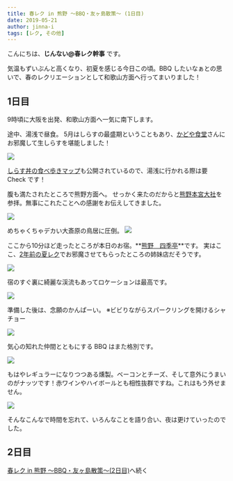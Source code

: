 ```yaml
---
title: 春レク in 熊野 ～BBQ・友ヶ島散策～ (1日目)
date: 2019-05-21
author: jinna-i
tags: [レク, その他]
---
```


こんにちは、**じんない@春レク幹事** です。

気温もずいぶんと高くなり、初夏を感じる今日この頃。BBQ したいなぁとの思いで、春のレクリエーションとして和歌山方面へ行ってまいりました！

## 1日目

9時頃に大阪を出発、和歌山方面へ一気に南下します。

途中、湯浅で昼食。
5月はしらすの最盛期ということもあり、[かどや食堂](http://www.yuasa-kadoya.com/)さんにお邪魔して生しらすを堪能しました！

![](images/2019-spring-recreation-day1-1.jpg)

[しらす丼の食べ歩きマップ](http://www.town.yuasa.wakayama.jp/publics/download/?file=/files/content_type/type019/183/201601191409187373.pdf)も公開されているので、湯浅に行かれる際は要 Check です！

腹も満たされたところで熊野方面へ。
せっかく来たのだからと[熊野本宮大社](http://www.hongutaisha.jp/)を参拝。無事にこれたことへの感謝をお伝えしてきました。

![](images/2019-spring-recreation-day1-2.jpg)

めちゃくちゃデカい大斎原の鳥居に圧倒。
![](images/2019-spring-recreation-day1-3.jpg)

ここから10分ほど走ったところが本日のお宿。**[熊野　四季亭](http://kumano.shikitei.info/)**です。
実はここ、[2年前の夏レク](/2017-summer-recreation-in-biwako-1/)でお邪魔させてもらったところの姉妹店だそうです。

![](images/2019-spring-recreation-day1-4.jpg)

宿のすぐ裏に綺麗な渓流もあってロケーションは最高です。

![](images/2019-spring-recreation-day1-5.jpg)

準備した後は、念願のかんぱーい。
※ビビりながらスパークリングを開けるシャチョー

![](images/2019-spring-recreation-day1-6.jpg)

気心の知れた仲間とともにする BBQ はまた格別です。

![](images/2019-spring-recreation-day1-7.jpg)

もはやレギュラーになりつつある燻製。ベーコンとチーズ、そして意外にうまいのがナッツです！赤ワインやハイボールとも相性抜群ですね。これはもう外せません。

![](images/2019-spring-recreation-day1-8.jpg)

そんなこんなで時間を忘れて、いろんなことを語り合い、夜は更けていったのでした。

## 2日目
[春レク in 熊野 ～BBQ・友ヶ島散策～(2日目)](/2019-spring-recreation-day2)へ続く